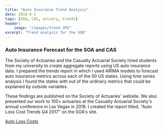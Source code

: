 ```yaml
---
title: "Auto Insurance Trend Analysis"
date: 2018-8-1
tags: [SOA, CAS, actuary, trends]
header:
    image: "/images/trend.JPG"
excerpt: "Trend analysis for the SOA"
---
```


<h3>Auto Insurance Forecast for the SOA and CAS</h3>

The Society of Actuaries and the Casualty Actuarial Society hired students from my university to create aggregate reports using US auto insurance data. I prepared the trends report in which I used ARIMA models to forecast auto insurance metrics across each of the 50 US states. Using time series analysis I found the states with out of the ordinary metrics that could be explained by outside variables.

These findings are published on the Society of Actuaries' website. We also presented our work to 100+ actuaries at the Casualty Actuarial Society's annual conference in Las Vegas in 2018. I created the report titled, "Auto Loss Cost Trends Q4 2017" on the SOA's site.

<a href = "https://www.soa.org/research-reports/2018/auto-loss-cost-trends/" title = "Auto Loss Costs" target = "_blank">Auto Loss Costs</a>






